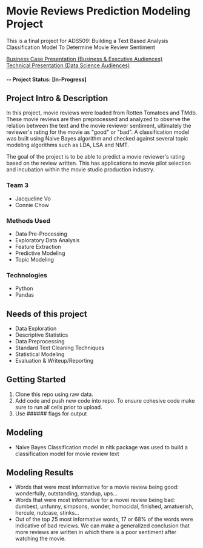 # Movie Reviews Prediction Modeling Project
This is a final project for ADS509: Building a Text Based Analysis Classification Model To Determine Movie Review Sentiment

[Business Case Presentation (Business & Executive Audiences)](https://docs.google.com/presentation/d/148sGmTrqkthCvEs_wwvh8I8FSqE4T2kByE2uJKcvSPE/edit?usp=sharing)
<br>
[Technical Presentation (Data Science Audiences)](https://docs.google.com/presentation/d/1ceFUqH39ycUjJNCHokU0Omur2VmzXEG2BoXHk2ruCkM/edit?usp=sharing)

#### -- Project Status: [In-Progress]

## Project Intro & Description
 In this project, movie reviews were loaded from Rotten Tomatoes and TMdb.  These movie reviews are then preprocessed and analyzed to observe the relation between the text and the movie reviewer sentiment, ultimately the reviewer's rating for the movie as "good" or "bad".  A classification model was built using Naive Bayes algorithm and checked against several topic modeling algorithms such as LDA, LSA and NMT.

The goal of the project is to be able to predict a movie reviewer's rating based on the review written.  This has applications to movie pilot selection and incubation within the movie studio production industry.

### Team 3
* Jacqueline Vo
* Connie Chow

### Methods Used
* Data Pre-Processing
* Exploratory Data Analysis
* Feature Extraction
* Predictive Modeling
* Topic Modeling


### Technologies
* Python
* Pandas


## Needs of this project
- Data Exploration
- Descriptive Statistics
- Data Preprocessing
- Standard Text Cleaning Techniques
- Statistical Modeling
- Evaluation & Writeup/Reporting


## Getting Started
1. Clone this repo using raw data.
2. Add code and push new code into repo. To ensure cohesive code make sure to run all cells prior to upload. 
3. Use ###### flags for output


## Modeling
- Naive Bayes Classification model in nltk package was used to build a classification model for movie review text

## Modeling Results
- Words that were most informative for a movie review being good: wonderfully, outstanding, standup, ups...
- Words that were most informative for a movei review being bad: dumbest, unfunny, simpsons, wonder, homocidal, finished, amatuerish, hercule, nutcase, stinks...
- Out of the top 25 most informative words, 17 or 68% of the words were indicative of bad reviews.  We can make a generalized conclusion that more reviews are written in which there is a poor sentiment after watching the movie. 

